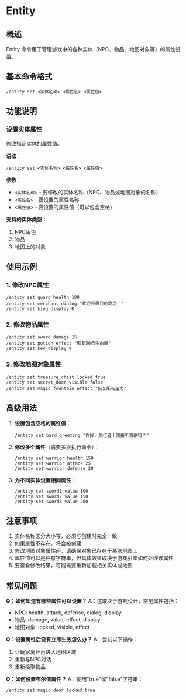 # Entity

## 概述

Entity 命令用于管理游戏中的各种实体（NPC、物品、地图对象等）的属性设置。

## 基本命令格式

```
/entity set <实体名称> <属性名> <属性值>
```

## 功能说明

### 设置实体属性

修改指定实体的属性值。

**语法**：
```
/entity set <实体名称> <属性名> <属性值>
```

**参数**：
- `<实体名称>` - 要修改的实体名称（NPC、物品或地图对象的名称）
- `<属性名>` - 要设置的属性名称
- `<属性值>` - 要设置的属性值（可以包含空格）

**支持的实体类型**：
1. NPC角色
2. 物品
3. 地图上的对象

## 使用示例

### 1. 修改NPC属性

```
/entity set guard health 100
/entity set merchant dialog "欢迎光临我的商店！"
/entity set king display K
```

### 2. 修改物品属性

```
/entity set sword damage 15
/entity set potion effect "恢复50点生命值"
/entity set key display %
```

### 3. 修改地图对象属性

```
/entity set treasure_chest locked true
/entity set secret_door visible false
/entity set magic_fountain effect "恢复所有法力"
```

## 高级用法

1. **设置包含空格的属性值**：
   ```
   /entity set bard greeting "你好，旅行者！需要听首歌吗？"
   ```

2. **修改多个属性**（需要多次执行命令）：
   ```
   /entity set warrior health 150
   /entity set warrior attack 25
   /entity set warrior defense 20
   ```

3. **为不同实体设置相同属性**：
   ```
   /entity set sword1 value 100
   /entity set sword2 value 150
   /entity set sword3 value 200
   ```

## 注意事项

1. 实体名称区分大小写，必须与创建时完全一致
2. 如果属性不存在，将会被创建
3. 修改地图对象属性前，请确保对象已存在于某张地图上
4. 属性值可以是任意字符串，但具体效果取决于游戏引擎如何处理该属性
5. 要查看修改结果，可能需要重新加载相关实体或地图

## 常见问题

**Q：如何知道有哪些属性可以设置？**
A：这取决于游戏设计，常见属性包括：
- NPC: health, attack, defense, dialog, display
- 物品: damage, value, effect, display
- 地图对象: locked, visible, effect

**Q：设置属性后没有立即生效怎么办？**
A：尝试以下操作：
1. 让玩家离开再进入地图区域
2. 重新与NPC对话
3. 重新拾取物品

**Q：如何设置布尔值属性？**
A：使用"true"或"false"字符串：
```
/entity set magic_door locked true
```